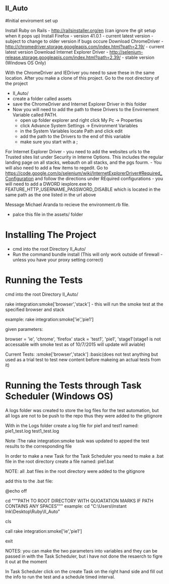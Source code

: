 ## II_Auto
#Initial enviroment set up

Install Ruby on Rails - http://railsinstaller.org/en (can ignore the git setup when it pops up)
Install Firefox - version 41.0.1 - current latest version - subject to change to older version if bugs occure
Download ChromeDriver - http://chromedriver.storage.googleapis.com/index.html?path=2.19/ - current latest version
Download Internet Explorer Driver - http://selenium-release.storage.googleapis.com/index.html?path=2.39/ 
                                  - stable version (Windows OS Only)

With the ChromeDriver and IEDriver you need to save these in the same location.
After you make a clone of this project. Go to the root directory of the project
* II_Auto/
* create a folder called assets
* save the ChromeDriver and Internet Explorer Driver in this folder
* Now you will need to add the path to these Drivers to the Envirnement Variable called PATH.
  * open up folder explorer and right click My Pc ->  Properties
  * click Advance System Settings -> Environment Variables
  * in the System Variables locate Path and click edit
  * add the path to the Drivers to the end of this variable 
  * make sure you start with a ; 

For Internet Explorer Driver 
	- you need to add the websites urls to the Trusted sites list under Security in Interne Options. This includes the regular landing page on all stacks, webauth on all stacks, and the pgs fourm.
	- You will also need to add a few items to regedit. Go to https://code.google.com/p/selenium/wiki/InternetExplorerDriver#Required_Configuration and follow the directions under REquired configurations
	- you will need to add a DWORD iexplore.exe to FEATURE_HTTP_USERNAME_PASSWORD_DISABLE which is located in the same path as the one listed in the url above


Message Michael Aranda to recieve the environment.rb file.
  * palce this file in the assets/ folder
  
# Installing The Project

* cmd into the root Directory II_Auto/
* Run the command bundle install (This will only work outside of firewall - unless you have your proxy setting correct)


# Running the Tests

cmd into the root Directory II_Auto/

rake integration:smoke['browser','stack'] - this will run the smoke test at the specified browser and stack

example: rake integration:smoke['ie','pie1']

given parameters:

browser = 'ie', 'chrome', 'firefox'
stack   = 'test1', 'pie1', 'stage1'(stage1 is not accessable with smoke test as of 10/7/2015 will update will aviable)

Current Tests:
:smoke['browser','stack']
:basic(does not test anything but used as a trial test to test new content before makeing an actual tests from it)
	
# Running the Tests through Task Scheduler (Windows OS)

A logs folder was created to store the log files for the test automation, but all logs are not to be push to the repo thus they were added to the gitignore

With in the Logs folder create a log file for pie1 and test1 named:
pie1_test.log
test1_test.log

Note :The rake integration:smoke task was updated to apped the test results to the corresponding file

In order to make a new Task for the Task Scheduler you need to make a .bat file
in the root directory create a file named: pie1.bat

NOTE: all .bat files in the root directory were added to the gitignore

add this to the .bat file:

@echo off

cd """PATH TO ROOT DIRECTORY WITH QUOATATION MARKS IF PATH CONTAINS ANY SPACES"""
      example: cd "C:\Users\Instant Ink\Desktop\Ruby\II_Auto"
      
cls

call rake integration:smoke['ie','pie1']

exit


NOTES: you can make the two parameters into variables and they can be passed in with the Task Scheduler, but i have not done        the resaerch to figre it out at the  moment

In Task Scheduler click on the create Task on the right hand side and fill out the info to run the test and a schedule timed interval. 






    
  
